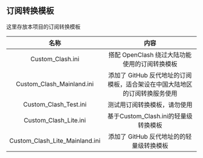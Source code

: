 ## 订阅转换模板  
这里存放本项目的订阅转换模板  

| 名称 | 内容 |
|:-:|:-:|
| Custom_Clash.ini | 搭配 OpenClash 绕过大陆功能使用的订阅转换模板 |
| Custom_Clash_Mainland.ini | 添加了 GitHub 反代地址的订阅模板，适合架设在中国大陆地区的订阅转换服务使用 |
| Custom_Clash_Test.ini | 测试用订阅转换模板，请勿使用 |
| Custom_Clash_Lite.ini | 基于Custom_Clash.ini的轻量级转换模板 |
| Custom_Clash_Lite_Mainland.ini | 添加了 GitHub 反代地址的的轻量级转换模板 |
